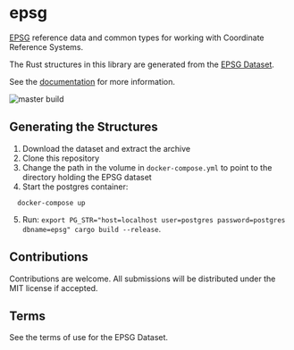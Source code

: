 # epsg

[EPSG](https://epsg.org/) reference data and common types for working with Coordinate Reference Systems.

The Rust structures in this library are generated from the [EPSG Dataset](https://iogp.georepository.com/terms-of-use.html).

See the [documentation](https://docs.rs/epsg/latest/epsg/) for more information.

![master build](https://github.com/atcol/epsg/actions/workflows/rust.yaml/badge.svg)

## Generating the Structures

1. Download the dataset and extract the archive
2. Clone this repository
3. Change the path in the volume in `docker-compose.yml` to point to the directory holding the EPSG dataset
4. Start the postgres container:
```
  docker-compose up
```
5. Run: `export PG_STR="host=localhost user=postgres password=postgres dbname=epsg" cargo build --release`.

## Contributions

Contributions are welcome. All submissions will be distributed under the MIT license if accepted.

## Terms

See the terms of use for the EPSG Dataset.
